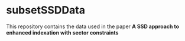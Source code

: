 # subsetSSDData

This repository contains the data used in the paper <b>A SSD approach to enhanced indexation with sector constraints</b>
